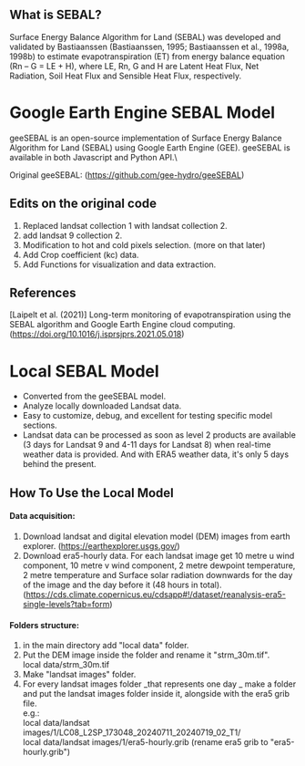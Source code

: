 ## What is SEBAL?
Surface Energy Balance Algorithm for Land (SEBAL) was developed and validated by Bastiaanssen (Bastiaanssen, 1995; Bastiaanssen et al., 1998a, 1998b) to 
estimate evapotranspiration (ET) from energy balance equation (Rn – G = LE + H), where LE, Rn, G and H are Latent Heat Flux, Net Radiation, Soil Heat Flux and Sensible Heat Flux, respectively.

# Google Earth Engine SEBAL Model
geeSEBAL is an open-source implementation of Surface Energy Balance Algorithm for Land (SEBAL) using Google Earth Engine (GEE). geeSEBAL is available in both Javascript and Python API.\

Original geeSEBAL: (https://github.com/gee-hydro/geeSEBAL)

## Edits on the original code
1. Replaced landsat collection 1 with landsat collection 2.
2. add landsat 9 collection 2.
3. Modification to hot and cold pixels selection. (more on that later)
4. Add Crop coefficient (kc) data.
5. Add Functions for visualization and data extraction.
<!-- 3. Add potential evapotranspiration data. -->

## References
 [Laipelt et al. (2021)] Long-term monitoring of evapotranspiration using the SEBAL algorithm and Google Earth Engine cloud computing. (https://doi.org/10.1016/j.isprsjprs.2021.05.018)

# Local SEBAL Model
* Converted from the geeSEBAL model.
* Analyze locally downloaded Landsat data.
* Easy to customize, debug, and excellent for testing specific model sections.
* Landsat data can be processed as soon as level 2 products are available (3 days for Landsat 9 and 4-11 days for Landsat 8) when real-time weather data is provided. And with ERA5 weather data, it's only 5 days behind the present.

## How To Use the Local Model
#### Data acquisition:
1. Download landsat and digital elevation model (DEM) images from earth explorer. (https://earthexplorer.usgs.gov/)
2. Download era5-hourly data. For each landsat image get 10 metre u wind component, 10 metre v wind component, 2 metre dewpoint temperature, 2 metre temperature and Surface solar radiation downwards for the day of the image and the day before it (48 hours in total). (https://cds.climate.copernicus.eu/cdsapp#!/dataset/reanalysis-era5-single-levels?tab=form)
#### Folders structure:
1. in the main directory add "local data" folder.
2. Put the DEM image inside the folder and rename it "strm_30m.tif".\
local data/strm_30m.tif
3. Make "landsat images" folder.
4. For every landsat images folder _that represents one day _ make a folder and put the landsat images folder inside it, alongside with the era5 grib file.\
e.g.:\
local data/landsat images/1/LC08_L2SP_173048_20240711_20240719_02_T1/\
local data/landsat images/1/era5-hourly.grib	(rename era5 grib to "era5-hourly.grib")